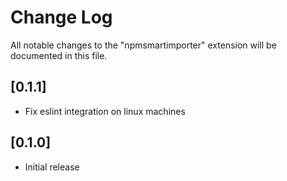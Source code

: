 # Change Log
All notable changes to the "npmsmartimporter" extension will be documented in this file.

## [0.1.1]
- Fix eslint integration on linux machines
## [0.1.0]
- Initial release
